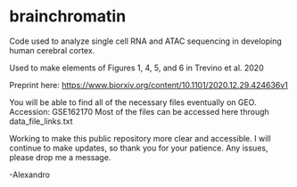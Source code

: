# brainchromatin
Code used to analyze single cell RNA and ATAC sequencing in developing human cerebral cortex.

Used to make elements of Figures 1, 4, 5, and 6 in Trevino et al. 2020

Preprint here:
https://www.biorxiv.org/content/10.1101/2020.12.29.424636v1

You will be able to find all of the necessary files eventually on GEO. Accession: GSE162170
Most of the files can be accessed here through data_file_links.txt 

Working to make this public repository more clear and accessible. I will continue to make updates, so thank you for your patience. Any issues, please drop me a message. 

-Alexandro
